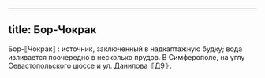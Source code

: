 
---
title: Бор-Чокрак
---
Бор-⟦Чокрак⟧
: источник, заключенный в надкаптажную будку; вода изливается поочередно в несколько прудов. В Симферополе, на углу Севастопольского шоссе и ул. Данилова ⦃Д9⦄.

